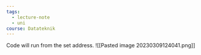 ```yaml
---
tags:
  - lecture-note
  - uni
course: Datateknik
---
```

Code will run from the set address.
![[Pasted image 20230309124041.png]]
